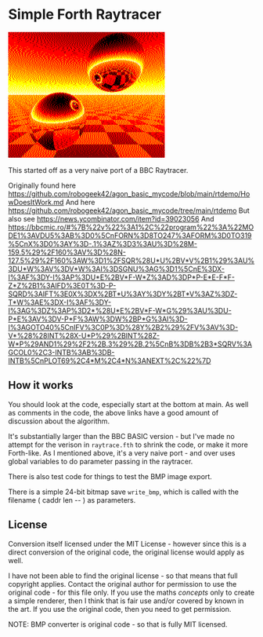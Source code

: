 # Simple Forth Raytracer

![Screenshot of raytrace output](raytrace.bmp)

This started off as a very naive port of a BBC Raytracer. 

Originally found here https://github.com/robogeek42/agon_basic_mycode/blob/main/rtdemo/HowDoesItWork.md
And here https://github.com/robogeek42/agon_basic_mycode/tree/main/rtdemo
But also see https://news.ycombinator.com/item?id=39023056
And https://bbcmic.ro/#%7B%22v%22%3A1%2C%22program%22%3A%22MODE1%3AVDU5%3AB%3D0%5CnFORN%3D8TO247%3AFORM%3D0TO319%5CnX%3D0%3AY%3D-.1%3AZ%3D3%3AU%3D%28M-159.5%29%2F160%3AV%3D%28N-127.5%29%2F160%3AW%3D1%2FSQR%28U*U%2BV*V%2B1%29%3AU%3DU*W%3AV%3DV*W%3AI%3DSGNU%3AG%3D1%5CnE%3DX-I%3AF%3DY-I%3AP%3DU*E%2BV*F-W*Z%3AD%3DP*P-E*E-F*F-Z*Z%2B1%3AIFD%3E0T%3D-P-SQRD%3AIFT%3E0X%3DX%2BT*U%3AY%3DY%2BT*V%3AZ%3DZ-T*W%3AE%3DX-I%3AF%3DY-I%3AG%3DZ%3AP%3D2*%28U*E%2BV*F-W*G%29%3AU%3DU-P*E%3AV%3DV-P*F%3AW%3DW%2BP*G%3AI%3D-I%3AGOTO40%5CnIFV%3C0P%3D%28Y%2B2%29%2FV%3AV%3D-V*%28%28INT%28X-U*P%29%2BINT%28Z-W*P%29AND1%29%2F2%2B.3%29%2B.2%5CnB%3DB%2B3*SQRV%3AGCOL0%2C3-INTB%3AB%3DB-INTB%5CnPLOT69%2C4*M%2C4*N%3ANEXT%2C%22%7D

## How it works

You should look at the code, especially start at the bottom at main. As well as comments in the code, the above links have a good amount of discussion about the algorithm.

It's substantially larger than the BBC BASIC version - but I've made no attempt for the verison in `raytrace.fth` to shrink the code, or make it more Forth-like. As I mentioned above, it's a very naive port - and over uses global variables to do parameter passing in the raytracer. 

There is also test code for things to test the BMP image export. 

There is a simple 24-bit bitmap save `write_bmp`, which is called with the filename ( caddr len -- ) as parameters.

## License

Conversion itself licensed under the MIT License - however since this is a direct conversion of the original code, the original license would apply as well.  

I have not been able to find the original license - so that means that full copyright applies.  Contact the original author for permission to use the original code - for this file only. If you use the maths *concepts* only to create a simple renderer, then I think that is fair use and/or covered by known in the art.  If you use the original code, then you need to get permission.

NOTE: BMP converter is original code - so that is fully MIT licensed.

